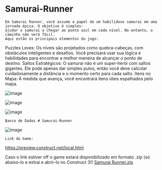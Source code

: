 # Samurai-Runner

    Em Samurai Runner, você assume o papel de um habilidoso samurai em uma jornada épica. O objetivo é simples:
    ajudar o samurai a chegar ao ponto azul em cada nível. No entanto, o caminho não será fácil. 
    Aqui estão os principais elementos do jogo:
  Puzzles Leves: Os níveis são projetados como quebra-cabeças, com obstáculos inteligentes e desafios. Você precisará usar sua lógica e habilidades para encontrar a melhor maneira de alcançar o ponto de destino.
  Saltos Estratégicos: O samurai não é um super-herói com saltos gigantes. Ele pode apenas dar simples pulos, então você deve calcular cuidadosamente a distância e o momento certo para cada salto.
  Itens no Mapa: À medida que avança, você encontrará itens úteis espalhados pelo mapa.

  
  

  ![image](https://github.com/icaduk/Samurai-Runner/assets/167031698/5c97d700-3ce1-41ed-bf27-fc9b30523ac4)

  ![image](https://github.com/icaduk/Samurai-Runner/assets/167031698/724a900a-b9b5-458a-ba15-fb0a9ebac2c3)

  ![image](https://github.com/icaduk/Samurai-Runner/assets/167031698/dde1e140-0522-4d12-be3b-1ef51fceedc9)

    Banco de Dados # Samurai-Runner

  ![image](https://github.com/icaduk/Samurai-Runner/assets/167031698/953f184e-6112-4de8-854a-ef2ea2cff24e)

    Link do Game:

  https://preview.construct.net/local.html
  
  Caso o link estiver off o game estará disponibilizado em formato .zip (só abaixo-lo e extrai e abrir-lo no Construct 3!)
  [Samurai Runner.zip](https://github.com/icaduk/Samurai-Runner/files/14972034/Samurai.Runner.zip)
